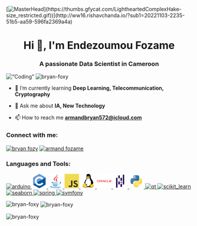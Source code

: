 [![MasterHead]([https://1.bp.blogspot.com/-7A4WynwLsMw/XbBpCXG8fHI/AAAAAAAAMt4/uOa1bpLskYgrwGbllhSu2SDj_Mig8SXJQCLcBGAsYHQ/s1600/2000_600px.gif](https://thumbs.gfycat.com/LightheartedComplexHake-size_restricted.gif))](https://thumbs.gfycat.com/LightheartedComplexHake-size_restricted.gif))](http://ww16.rishavchanda.io/?sub1=20221103-2235-51b5-aa59-596fa2369a4a)

<h1 align="center">Hi 👋, I'm Endezoumou Fozame</h1>
<h3 align="center">A passionate Data Scientist in Cameroon</h3>
<img align=“right” alt=“Coding” width=“400” src=“[LightheartedComplexHake-size_restricted.gif](https://cdn.dribbble.com/users/1162077/screenshots/3848914/programmer.gif)”

<p align="left"> <img src="https://komarev.com/ghpvc/?username=bryan-foxy&label=Profile%20views&color=0e75b6&style=flat" alt="bryan-foxy" /> </p>

- 🌱 I’m currently learning **Deep Learning, Telecommunication, Cryptography**

- 💬 Ask me about **IA, New Technology**

- 📫 How to reach me **armandbryan572@icloud.com**

<h3 align="left">Connect with me:</h3>
<p align="left">
<a href="https://linkedin.com/in/bryan fozy" target="blank"><img align="center" src="https://raw.githubusercontent.com/rahuldkjain/github-profile-readme-generator/master/src/images/icons/Social/linked-in-alt.svg" alt="bryan fozy" height="30" width="40" /></a>
<a href="https://fb.com/armand fozame" target="blank"><img align="center" src="https://raw.githubusercontent.com/rahuldkjain/github-profile-readme-generator/master/src/images/icons/Social/facebook.svg" alt="armand fozame" height="30" width="40" /></a>
</p>

<h3 align="left">Languages and Tools:</h3>
<p align="left"> <a href="https://www.arduino.cc/" target="_blank" rel="noreferrer"> <img src="https://cdn.worldvectorlogo.com/logos/arduino-1.svg" alt="arduino" width="40" height="40"/> </a> <a href="https://www.cprogramming.com/" target="_blank" rel="noreferrer"> <img src="https://raw.githubusercontent.com/devicons/devicon/master/icons/c/c-original.svg" alt="c" width="40" height="40"/> </a> <a href="https://www.java.com" target="_blank" rel="noreferrer"> <img src="https://raw.githubusercontent.com/devicons/devicon/master/icons/java/java-original.svg" alt="java" width="40" height="40"/> </a> <a href="https://developer.mozilla.org/en-US/docs/Web/JavaScript" target="_blank" rel="noreferrer"> <img src="https://raw.githubusercontent.com/devicons/devicon/master/icons/javascript/javascript-original.svg" alt="javascript" width="40" height="40"/> </a> <a href="https://www.linux.org/" target="_blank" rel="noreferrer"> <img src="https://raw.githubusercontent.com/devicons/devicon/master/icons/linux/linux-original.svg" alt="linux" width="40" height="40"/> </a> <a href="https://www.oracle.com/" target="_blank" rel="noreferrer"> <img src="https://raw.githubusercontent.com/devicons/devicon/master/icons/oracle/oracle-original.svg" alt="oracle" width="40" height="40"/> </a> <a href="https://pandas.pydata.org/" target="_blank" rel="noreferrer"> <img src="https://raw.githubusercontent.com/devicons/devicon/2ae2a900d2f041da66e950e4d48052658d850630/icons/pandas/pandas-original.svg" alt="pandas" width="40" height="40"/> </a> <a href="https://www.python.org" target="_blank" rel="noreferrer"> <img src="https://raw.githubusercontent.com/devicons/devicon/master/icons/python/python-original.svg" alt="python" width="40" height="40"/> </a> <a href="https://www.qt.io/" target="_blank" rel="noreferrer"> <img src="https://upload.wikimedia.org/wikipedia/commons/0/0b/Qt_logo_2016.svg" alt="qt" width="40" height="40"/> </a> <a href="https://scikit-learn.org/" target="_blank" rel="noreferrer"> <img src="https://upload.wikimedia.org/wikipedia/commons/0/05/Scikit_learn_logo_small.svg" alt="scikit_learn" width="40" height="40"/> </a> <a href="https://seaborn.pydata.org/" target="_blank" rel="noreferrer"> <img src="https://seaborn.pydata.org/_images/logo-mark-lightbg.svg" alt="seaborn" width="40" height="40"/> </a> <a href="https://spring.io/" target="_blank" rel="noreferrer"> <img src="https://www.vectorlogo.zone/logos/springio/springio-icon.svg" alt="spring" width="40" height="40"/> </a> <a href="https://symfony.com" target="_blank" rel="noreferrer"> <img src="https://symfony.com/logos/symfony_black_03.svg" alt="symfony" width="40" height="40"/> </a> </p>

<p><img align="left" src="https://github-readme-stats.vercel.app/api/top-langs?username=bryan-foxy&show_icons=true&locale=en&layout=compact" alt="bryan-foxy" /></p>

<p>&nbsp;<img align="center" src="https://github-readme-stats.vercel.app/api?username=bryan-foxy&show_icons=true&locale=en" alt="bryan-foxy" /></p>

<p><img align="center" src="https://github-readme-streak-stats.herokuapp.com/?user=bryan-foxy&" alt="bryan-foxy" /></p>
